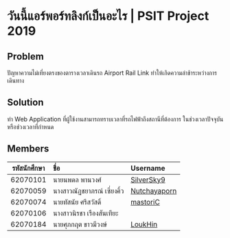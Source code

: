 # วันนี้แอร์พอร์ทลิงก์เป็นอะไร | PSIT Project 2019

## Problem
ปัญหาความไม่เที่ยงตรงของตารางเวลาเดินรถ Airport Rail Link ทำให้เกิดความล่าช้าระหว่างการเดินทาง

## Solution
ทำ Web Application ที่ผู้ใช้งานสามารถทราบเวลาที่รถไฟฟ้าถึงสถานีที่ต้องการ ในช่วงเวลาปัจจุบัน หรือช่วงเวลาที่กำหนด

## Members

|รหัสนักศึกษา| ชื่อ |Username|
|:---:|:---|:---|
|62070101|นายนพดล พานวงศ์|[SilverSky9](https://github.com/SilverSky9)|
|62070059|นางสาวณัฏชยาภรณ์ เซี่ยงคิ้ว|[Nutchayaporn](https://github.com/Nutchayaporn)|
|62070074|นายทัสนัย ศรีสวัสดิ์|[mastoriC](https://github.com/mastoriC)|
|62070106|นางสาวนิรชา เรืองสันเทียะ||
|62070184|นายศุภกฤต ขาวมีวงษ์|[LoukHin](https://github.com/LoukHin)|